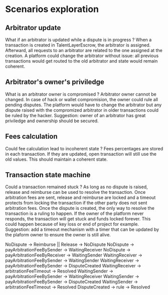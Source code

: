 # Scenarios exploration

## Arbitrator update
What if an arbitrator is updated while a dispute is in progress ?
When a transaction is created in TalentLayerEscrow, the arbitrator is assigned. Afterward, all requests to an arbitrator are related to the one assigned at the creation.
A platform could change the arbitrator without issue: all previous transactions would get routed to the old arbitrator and state would remain coherent.

## Arbitrator's owner's priviledge
What is an arbitrator owner is compromised ?
Arbitrator owner cannot be changed. In case of hack or wallet compromision, the owner could rule all pending disputes.
The platform would have to change the arbitrator but any dispute raised with the compromized arbitrator in older transactions could be ruled by the hacker.
Suggestion: owner of an arbitrator has great priviledge and ownership should be secured.

## Fees calculation
Could fee calculation lead to incoherent state ?
Fees percentages are stored in each transaction. If they are updated, open transaction will still use the old values. This should maintain a coherent state.

## Transaction state machine
Could a transaction remained stuck ?
As long as no dispute is raised, release and reimburse can be used to resolve the transaction.
Once arbitration fees are sent, release and reimburse are locked and a timeout protects from locking the transaction if the other party does not sent arbitration fees.
Once the dispute is created, the only way to resolve the transaction is a ruling to happen. If the owner of the platform never responds, the transaction will get stuck and funds locked forever. This could happen because of key loss or end of project for example.
Suggestion: add a timeout mechanism with a timer that can be updated by the plaform owner to ensure the owner is still alive.

NoDispute -> Reimburse || Release -> NoDispute
NoDispute -> payArbitrationFeeBySender -> WaitingReceiver
NoDispute -> payArbitrationFeeByReceiver -> WaitingSender
WaitingReceiver -> payArbitrationFeeBySender -> WaitingSender
WaitingReceiver -> payArbitrationFeeBySender -> DisputeCreated
WaitingReceiver -> arbitrationFeeTimeout -> Resolved
WaitingSender -> payArbitrationFeeBySender -> WaitingReceiver
WaitingSender -> payArbitrationFeeBySender -> DisputeCreated
WaitingSender -> arbitrationFeeTimeout -> Resolved
DisputeCreated -> rule -> Resolved